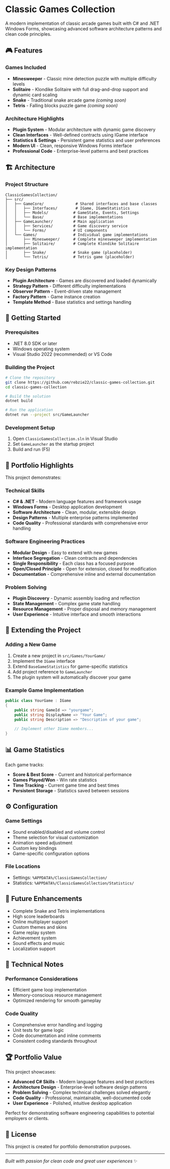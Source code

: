 # Classic Games Collection

A modern implementation of classic arcade games built with C# and .NET Windows Forms, showcasing advanced software architecture patterns and clean code principles.

## 🎮 Features

### Games Included
- **Minesweeper** - Classic mine detection puzzle with multiple difficulty levels
- **Solitaire** - Klondike Solitaire with full drag-and-drop support and dynamic card scaling
- **Snake** - Traditional snake arcade game *(coming soon)*
- **Tetris** - Falling blocks puzzle game *(coming soon)*

### Architecture Highlights
- **Plugin System** - Modular architecture with dynamic game discovery
- **Clean Interfaces** - Well-defined contracts using IGame interface
- **Statistics & Settings** - Persistent game statistics and user preferences
- **Modern UI** - Clean, responsive Windows Forms interface
- **Professional Code** - Enterprise-level patterns and best practices

## 🏗️ Architecture

### Project Structure
```
ClassicGamesCollection/
├── src/
│   ├── GameCore/              # Shared interfaces and base classes
│   │   ├── Interfaces/        # IGame, IGameStatistics
│   │   ├── Models/           # GameState, Events, Settings
│   │   └── Base/             # Base implementations
│   ├── GameLauncher/         # Main application
│   │   ├── Services/         # Game discovery service
│   │   └── Forms/            # UI components
│   └── Games/                # Individual game implementations
│       ├── Minesweeper/      # Complete minesweeper implementation
│       ├── Solitaire/        # Complete Klondike Solitaire implementation
│       ├── Snake/            # Snake game (placeholder)
│       └── Tetris/           # Tetris game (placeholder)
```

### Key Design Patterns
- **Plugin Architecture** - Games are discovered and loaded dynamically
- **Strategy Pattern** - Different difficulty implementations
- **Observer Pattern** - Event-driven state management
- **Factory Pattern** - Game instance creation
- **Template Method** - Base statistics and settings handling

## 🚀 Getting Started

### Prerequisites
- .NET 8.0 SDK or later
- Windows operating system
- Visual Studio 2022 (recommended) or VS Code

### Building the Project
```bash
# Clone the repository
git clone https://github.com/rebzie22/classic-games-collection.git
cd classic-games-collection

# Build the solution
dotnet build

# Run the application
dotnet run --project src/GameLauncher
```

### Development Setup
1. Open `ClassicGamesCollection.sln` in Visual Studio
2. Set `GameLauncher` as the startup project
3. Build and run (F5)

## 🎯 Portfolio Highlights

This project demonstrates:

### Technical Skills
- **C# & .NET** - Modern language features and framework usage
- **Windows Forms** - Desktop application development
- **Software Architecture** - Clean, modular, extensible design
- **Design Patterns** - Multiple enterprise patterns implemented
- **Code Quality** - Professional standards with comprehensive error handling

### Software Engineering Practices
- **Modular Design** - Easy to extend with new games
- **Interface Segregation** - Clean contracts and dependencies
- **Single Responsibility** - Each class has a focused purpose
- **Open/Closed Principle** - Open for extension, closed for modification
- **Documentation** - Comprehensive inline and external documentation

### Problem Solving
- **Plugin Discovery** - Dynamic assembly loading and reflection
- **State Management** - Complex game state handling
- **Resource Management** - Proper disposal and memory management
- **User Experience** - Intuitive interface and smooth interactions

## 🔧 Extending the Project

### Adding a New Game
1. Create a new project in `src/Games/YourGame/`
2. Implement the `IGame` interface
3. Extend `BaseGameStatistics` for game-specific statistics
4. Add project reference to `GameLauncher`
5. The plugin system will automatically discover your game

### Example Game Implementation
```csharp
public class YourGame : IGame
{
    public string GameId => "yourgame";
    public string DisplayName => "Your Game";
    public string Description => "Description of your game";
    
    // Implement other IGame members...
}
```

## 📊 Game Statistics

Each game tracks:
- **Score & Best Score** - Current and historical performance
- **Games Played/Won** - Win rate statistics  
- **Time Tracking** - Current game time and best times
- **Persistent Storage** - Statistics saved between sessions

## ⚙️ Configuration

### Game Settings
- Sound enabled/disabled and volume control
- Theme selection for visual customization
- Animation speed adjustment
- Custom key bindings
- Game-specific configuration options

### File Locations
- Settings: `%APPDATA%/ClassicGamesCollection/`
- Statistics: `%APPDATA%/ClassicGamesCollection/Statistics/`

## 🔮 Future Enhancements

- Complete Snake and Tetris implementations
- High score leaderboards
- Online multiplayer support
- Custom themes and skins
- Game replay system
- Achievement system
- Sound effects and music
- Localization support

## 📝 Technical Notes

### Performance Considerations
- Efficient game loop implementation
- Memory-conscious resource management
- Optimized rendering for smooth gameplay

### Code Quality
- Comprehensive error handling and logging
- Unit tests for game logic
- Code documentation and inline comments
- Consistent coding standards throughout

## 🏆 Portfolio Value

This project showcases:
- **Advanced C# Skills** - Modern language features and best practices
- **Architecture Design** - Enterprise-level software design patterns
- **Problem Solving** - Complex technical challenges solved elegantly
- **Code Quality** - Professional, maintainable, well-documented code
- **User Experience** - Polished, intuitive desktop application

Perfect for demonstrating software engineering capabilities to potential employers or clients.

## 📄 License

This project is created for portfolio demonstration purposes.

---

*Built with passion for clean code and great user experiences* ✨
